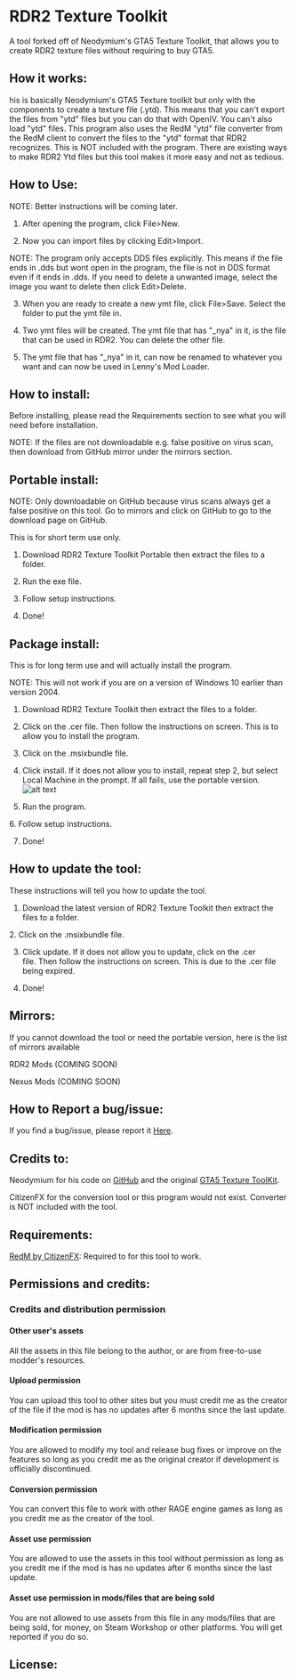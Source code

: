 # RDR2 Texture Toolkit

A tool forked off of Neodymium's GTA5 Texture Toolkit, that allows you to create RDR2 texture files without requiring to buy GTA5. 

## How it works:

his is basically Neodymium's GTA5 Texture toolkit but only with the components to create a texture file (.ytd). This means that you can't export the files from "ytd" files but you can do that with OpenIV. You can't also load "ytd" files. This program also uses the RedM "ytd" file converter from the RedM client to convert the files to the "ytd" format that RDR2 recognizes. This is NOT included with the program. There are existing ways to make RDR2 Ytd files but this tool makes it more easy and not as tedious.

## How to Use: 

NOTE: Better instructions will be coming later.

1. After opening the program, click File>New.

2. Now you can import files by clicking Edit>Import. 

NOTE: The program only accepts DDS files explicitly. This means if the file ends in .dds but wont open in the program, the file is not in DDS format even if it ends in .dds. If you need to delete a unwanted image, select the image you want to delete then click Edit>Delete.

3. When you are ready to create a new ymt file, click File>Save. Select the folder to put the ymt file in.

4. Two ymt files will be created. The ymt file that has "_nya" in it, is the file that can be used in RDR2. You can delete the other file.

5. The ymt file that has "_nya" in it, can now be renamed to whatever you want and can now be used in Lenny's Mod Loader.

## How to install:

Before installing, please read the Requirements section to see what you will need before installation.

NOTE: If the files are not downloadable e.g. false positive on virus scan, then download from GitHub mirror under the mirrors section.

## Portable install:


NOTE: Only downloadable on GitHub because virus scans always get a false positive on this tool. Go to mirrors and click on GitHub to go to the download page on GitHub.

This is for short term use only.

1. Download RDR2 Texture Toolkit Portable then extract the files to a folder.

2. Run the exe file.

3. Follow setup instructions.

4. Done!

## Package install:

This is for long term use and will actually install the program.

NOTE: This will not work if you are on a version of Windows 10 earlier than version 2004. 

1. Download RDR2 Texture Toolkit then extract the files to a folder.

2. Click on the .cer file. Then follow the instructions on screen. This is to allow you to install the program. 

3. Click on the .msixbundle file. 

4. Click install. If it does not allow you to install, repeat step 2, but select Local Machine in the prompt. If all fails, use the portable version.
![alt text](https://i.imgur.com/t93e69A.png)

5. Run the program.

6. Follow setup instructions.

7. Done!

## How to update the tool:

These instructions will tell you how to update the tool.

1. Download the latest version of RDR2 Texture Toolkit then extract the files to a folder.

2. Click on the .msixbundle file.

3. Click update. If it does not allow you to update, click on the .cer file. Then follow the instructions on screen. This is due to the .cer file being expired.

4. Done!

## Mirrors:

If you cannot download the tool or need the portable version, here is the list of mirrors available

RDR2 Mods (COMING SOON)

Nexus Mods (COMING SOON)

## How to Report a bug/issue:

If you find a bug/issue, please report it [Here](https://github.com/WesternGamer/gta-toolkit/issues).

## Credits to:

Neodymium for his code on [GitHub](https://github.com/Neodymium146/gta-toolkit) and the original [GTA5 Texture ToolKit](https://www.gta5-mods.com/tools/texture-toolkit).

CitizenFX for the conversion tool or this program would not exist. Converter is NOT included with the tool.

## Requirements:

[RedM by CitizenFX](https://redm.net/): Required to for this tool to work.

## Permissions and credits:

### Credits and distribution permission

#### Other user's assets
  All the assets in this file belong to the author, or are from free-to-use modder's resources.


#### Upload permission
  You can upload this tool to other sites but you must credit me as the creator of the file if the mod is has no updates after 6 months since the last update.


#### Modification permission
  You are allowed to modify my tool and release bug fixes or improve on the features so long as you credit me as the original creator if development is officially discontinued.


#### Conversion permission
  You can convert this file to work with other RAGE engine games as long as you credit me as the creator of the tool.


#### Asset use permission
  You are allowed to use the assets in this tool without permission as long as you credit me if the mod is has no updates after 6 months since the last update.


#### Asset use permission in mods/files that are being sold
  You are not allowed to use assets from this file in any mods/files that are being sold, for money, on Steam Workshop or other platforms. You will get reported if you do so.

## License: 

